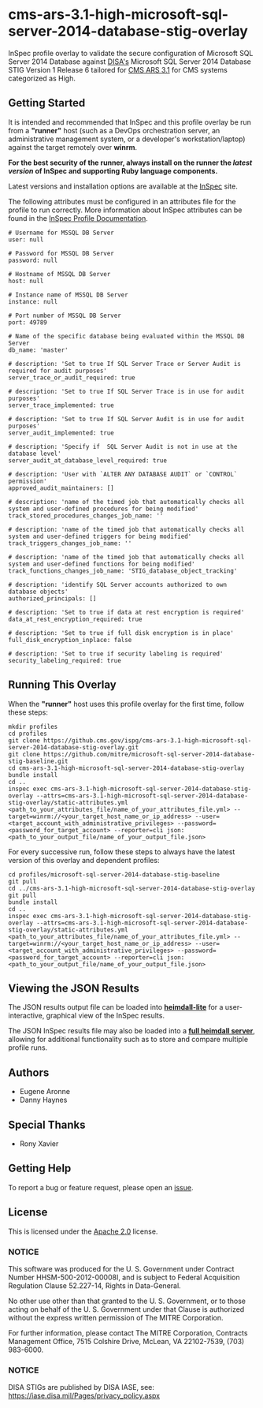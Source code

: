 # cms-ars-3.1-high-microsoft-sql-server-2014-database-stig-overlay

InSpec profile overlay to validate the secure configuration of Microsoft SQL Server 2014 Database against [DISA's](https://iase.disa.mil/stigs/Pages/index.aspx) Microsoft SQL Server 2014 Database STIG Version 1 Release 6 tailored for [CMS ARS 3.1](https://www.cms.gov/Research-Statistics-Data-and-Systems/CMS-Information-Technology/InformationSecurity/Info-Security-Library-Items/ARS-31-Publication.html) for CMS systems categorized as High.

## Getting Started  
It is intended and recommended that InSpec and this profile overlay be run from a __"runner"__ host (such as a DevOps orchestration server, an administrative management system, or a developer's workstation/laptop) against the target remotely over __winrm__.

__For the best security of the runner, always install on the runner the _latest version_ of InSpec and supporting Ruby language components.__ 

Latest versions and installation options are available at the [InSpec](http://inspec.io/) site.

The following attributes must be configured in an attributes file for the profile to run correctly. More information about InSpec attributes can be found in the [InSpec Profile Documentation](https://www.inspec.io/docs/reference/profiles/).

```
# Username for MSSQL DB Server
user: null

# Password for MSSQL DB Server
password: null

# Hostname of MSSQL DB Server
host: null

# Instance name of MSSQL DB Server
instance: null

# Port number of MSSQL DB Server
port: 49789

# Name of the specific database being evaluated within the MSSQL DB Server
db_name: 'master'

# description: 'Set to true If SQL Server Trace or Server Audit is required for audit purposes'
server_trace_or_audit_required: true

# description: 'Set to true If SQL Server Trace is in use for audit purposes'
server_trace_implemented: true

# description: 'Set to true If SQL Server Audit is in use for audit purposes'
server_audit_implemented: true

# description: 'Specify if  SQL Server Audit is not in use at the database level'
server_audit_at_database_level_required: true

# description: 'User with `ALTER ANY DATABASE AUDIT` or `CONTROL` permission'
approved_audit_maintainers: []

# description: 'name of the timed job that automatically checks all system and user-defined procedures for being modified'
track_stored_procedures_changes_job_name: ''

# description: 'name of the timed job that automatically checks all system and user-defined triggers for being modified'
track_triggers_changes_job_name: ''

# description: 'name of the timed job that automatically checks all system and user-defined functions for being modified'
track_functions_changes_job_name: 'STIG_database_object_tracking'

# description: 'identify SQL Server accounts authorized to own database objects'
authorized_principals: []

# description: 'Set to true if data at rest encryption is required'
data_at_rest_encryption_required: true

# description: 'Set to true if full disk encryption is in place'
full_disk_encryption_inplace: false

# description: 'Set to true if security labeling is required'
security_labeling_required: true
```

## Running This Overlay
When the __"runner"__ host uses this profile overlay for the first time, follow these steps: 

```
mkdir profiles
cd profiles
git clone https://github.cms.gov/ispg/cms-ars-3.1-high-microsoft-sql-server-2014-database-stig-overlay.git
git clone https://github.com/mitre/microsoft-sql-server-2014-database-stig-baseline.git
cd cms-ars-3.1-high-microsoft-sql-server-2014-database-stig-overlay
bundle install
cd ..
inspec exec cms-ars-3.1-high-microsoft-sql-server-2014-database-stig-overlay --attrs=cms-ars-3.1-high-microsoft-sql-server-2014-database-stig-overlay/static-attributes.yml <path_to_your_attributes_file/name_of_your_attributes_file.yml> --target=winrm://<your_target_host_name_or_ip_address> --user=<target_account_with_administrative_privileges> --password=<password_for_target_account> --reporter=cli json:<path_to_your_output_file/name_of_your_output_file.json> 
```

For every successive run, follow these steps to always have the latest version of this overlay and dependent profiles:

```
cd profiles/microsoft-sql-server-2014-database-stig-baseline
git pull
cd ../cms-ars-3.1-high-microsoft-sql-server-2014-database-stig-overlay
git pull
bundle install
cd ..
inspec exec cms-ars-3.1-high-microsoft-sql-server-2014-database-stig-overlay --attrs=cms-ars-3.1-high-microsoft-sql-server-2014-database-stig-overlay/static-attributes.yml <path_to_your_attributes_file/name_of_your_attributes_file.yml> --target=winrm://<your_target_host_name_or_ip_address> --user=<target_account_with_administrative_privileges> --password=<password_for_target_account> --reporter=cli json:<path_to_your_output_file/name_of_your_output_file.json> 
```

## Viewing the JSON Results

The JSON results output file can be loaded into __[heimdall-lite](https://mitre.github.io/heimdall-lite/)__ for a user-interactive, graphical view of the InSpec results. 

The JSON InSpec results file may also be loaded into a __[full heimdall server](https://github.com/mitre/heimdall)__, allowing for additional functionality such as to store and compare multiple profile runs.

## Authors
* Eugene Aronne
* Danny Haynes

## Special Thanks
* Rony Xavier

## Getting Help
To report a bug or feature request, please open an [issue](https://github.cms.gov/ispg/cms-ars-3.1-high-microsoft-sql-server-2014-database-stig-overlay/issues/new).

## License
This is licensed under the [Apache 2.0](https://www.apache.org/licenses/LICENSE-2.0) license. 

### NOTICE  

This software was produced for the U. S. Government under Contract Number HHSM-500-2012-00008I, and is subject to Federal Acquisition Regulation Clause 52.227-14, Rights in Data-General.  

No other use other than that granted to the U. S. Government, or to those acting on behalf of the U. S. Government under that Clause is authorized without the express written permission of The MITRE Corporation.

For further information, please contact The MITRE Corporation, Contracts Management Office, 7515 Colshire Drive, McLean, VA  22102-7539, (703) 983-6000.

### NOTICE
DISA STIGs are published by DISA IASE, see: https://iase.disa.mil/Pages/privacy_policy.aspx
